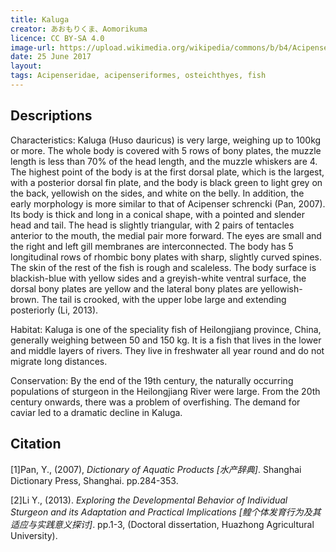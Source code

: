 ```yaml
---
title: Kaluga
creator: あおもりくま、Aomorikuma
licence: CC BY-SA 4.0
image-url: https://upload.wikimedia.org/wikipedia/commons/b/b4/Acipenseridae_Huso_dauricus_IMG_9995b.jpg
date: 25 June 2017
layout: 
tags: Acipenseridae, acipenseriformes, osteichthyes, fish
---
```

## Descriptions
Characteristics: Kaluga (Huso dauricus) is very large, weighing up to 100kg or more. The whole body is covered with 5 rows of bony plates, the muzzle length is less than 70% of the head length, and the muzzle whiskers are 4. The highest point of the body is at the first dorsal plate, which is the largest, with a posterior dorsal fin plate, and the body is black green to light grey on the back, yellowish on the sides, and white on the belly. In addition, the early morphology is more similar to that of Acipenser schrencki (Pan, 2007). Its body is thick and long in a conical shape, with a pointed and slender head and tail. The head is slightly triangular, with 2 pairs of tentacles anterior to the mouth, the medial pair more forward. The eyes are small and the right and left gill membranes are interconnected. The body has 5 longitudinal rows of rhombic bony plates with sharp, slightly curved spines. The skin of the rest of the fish is rough and scaleless. The body surface is blackish-blue with yellow sides and a greyish-white ventral surface, the dorsal bony plates are yellow and the lateral bony plates are yellowish-brown. The tail is crooked, with the upper lobe large and extending posteriorly (Li, 2013).

Habitat: Kaluga is one of the speciality fish of Heilongjiang province, China, generally weighing between 50 and 150 kg. It is a fish that lives in the lower and middle layers of rivers. They live in freshwater all year round and do not migrate long distances.

Conservation:  By the end of the 19th century, the naturally occurring populations of sturgeon in the Heilongjiang River were large. From the 20th century onwards, there was a problem of overfishing. The demand for caviar led to a dramatic decline in Kaluga.

## Citation
[1]Pan, Y., (2007), _Dictionary of Aquatic Products [水产辞典]_. Shanghai Dictionary Press, Shanghai. pp.284-353.

[2]Li Y., (2013). _Exploring the Developmental Behavior of Individual Sturgeon and its Adaptation and Practical Implications [鳇个体发育行为及其适应与实践意义探讨]_. pp.1-3, (Doctoral dissertation, Huazhong Agricultural University).

